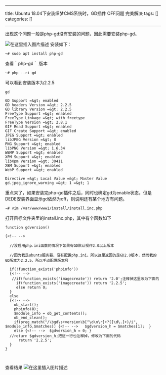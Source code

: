 
--- 
title:  Ubuntu 18.04下安装织梦CMS系统时，GD插件 OFF问题 完美解决 
tags: []
categories: [] 

---
出现这个问题一般是php-gd没有安装的问题，因此需要安装php-gd。

<img src="https://img-blog.csdnimg.cn/20200717192608520.png#pic_center" alt="在这里插入图片描述"> 安装如下：

```
~# sudo apt install php-gd

```

查看｀php-gd｀ 版本

```
~# php --ri gd

```

可以看到安装版本为2.2.5

```
gd

GD Support =&gt; enabled
GD headers Version =&gt; 2.2.5
GD library Version =&gt; 2.2.5
FreeType Support =&gt; enabled
FreeType Linkage =&gt; with freetype
FreeType Version =&gt; 2.8.1
GIF Read Support =&gt; enabled
GIF Create Support =&gt; enabled
JPEG Support =&gt; enabled
libJPEG Version =&gt; 8
PNG Support =&gt; enabled
libPNG Version =&gt; 1.6.34
WBMP Support =&gt; enabled
XPM Support =&gt; enabled
libXpm Version =&gt; 30411
XBM Support =&gt; enabled
WebP Support =&gt; enabled

Directive =&gt; Local Value =&gt; Master Value
gd.jpeg_ignore_warning =&gt; 1 =&gt; 1

```

重点来了，如果安装完php-gd插件之后，同时也确定gd为enable状态，但是DEDE安装界面显示gd依然为off，则说明还有某个地方有问题。

```
~# vim /var/www/www1/install/install.inc.php

```

打开目标文件夹里的install.inc.php，其中有个函数如下

```
function gdversion()

{<!-- -->

  //没启用php.ini函数的情况下如果有GD默认视作2.0以上版本

  //因为我是ubuntu服务器，没有配置php.ini，所以这里返回的是GD2.0版本，然而我的GD版本为2.2.5，所以手动配置版本号

  if(!function_exists('phpinfo'))
  {<!-- -->
   //if(function_exists('imagecreate')) return '2.0';注释掉这里改为下面的
     if(function_exists('imagecreate')) return '2.2.5';
     else return 0;
  }
  else
  {<!-- -->
    ob_start();
    phpinfo(8);
    $module_info = ob_get_contents();
    ob_end_clean();
    if(preg_match("/\bgd\s+version\b[^\d\n\r]+?([\d\.]+)/i", $module_info,$matches)) {<!-- -->   $gdversion_h = $matches[1];  }
    else {<!-- -->  $gdversion_h = 0; }
  //return $gdversion_h;把这一行也注释掉，修改为下面的代码
      return '2.2.5';
  }
}



```

查看结果 <img src="https://img-blog.csdnimg.cn/20200717193659422.png#pic_center" alt="在这里插入图片描述">
